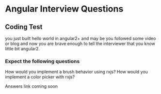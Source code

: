 # Angular Interview Questions


## Coding Test

you just built hello world in angular2+ and may be you followed some video or blog and now you are brave enough to tell the interviewer that you know little bit angular2. 

### Expect the following questions


How would you implement a brush behavior using rxjs?
How would you implement a color picker with rxjs?



Answers link coming soon 